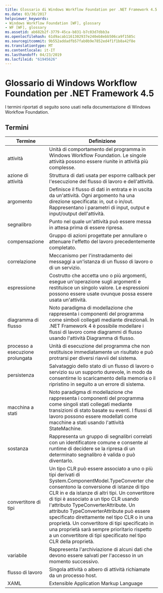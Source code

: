 ```yaml
---
title: Glossario di Windows Workflow Foundation per .NET Framework 4.5
ms.date: 03/30/2017
helpviewer_keywords:
- Windows Workflow Foundation [WF], glossary
- WF [WF], glossary
ms.assetid: ab682b2f-3779-45ca-b831-b7c03d7dbb3a
ms.openlocfilehash: 61d9acab1161302937e240eb8ebb506ca9f1585c
ms.sourcegitcommit: 9b552addadfb57fab0b9e7852ed4f1f1b8a42f8e
ms.translationtype: MT
ms.contentlocale: it-IT
ms.lasthandoff: 04/23/2019
ms.locfileid: "61945626"
---
```

# <a name="windows-workflow-foundation-glossary-for-net-framework-45"></a>Glossario di Windows Workflow Foundation per .NET Framework 4.5

I termini riportati di seguito sono usati nella documentazione di Windows Workflow Foundation.

## <a name="terms"></a>Termini

|Termine|Definizione|
|----------|----------------|
|attività|Unità di comportamento del programma in Windows Workflow Foundation. Le singole attività possono essere riunite in attività più complesse.|
|azione di attività|Struttura di dati usata per esporre callback per l'esecuzione del flusso di lavoro e dell'attività.|
|argomento|Definisce il flusso di dati in entrata e in uscita da un'attività. Ogni argomento ha una direzione specificata: in, out o in/out. Rappresentano i parametri di input, output e input/output dell'attività.|
|segnalibro|Punto nel quale un'attività può essere messa in attesa prima di essere ripresa.|
|compensazione|Gruppo di azioni progettate per annullare o attenuare l'effetto del lavoro precedentemente completato.|
|correlazione|Meccanismo per l'instradamento dei messaggi a un'istanza di un flusso di lavoro o di un servizio.|
|espressione|Costrutto che accetta uno o più argomenti, esegue un'operazione sugli argomenti e restituisce un singolo valore. Le espressioni possono essere usate ovunque possa essere usata un'attività.|
|diagramma di flusso|Noto paradigma di modellazione che rappresenta i componenti del programma come simboli collegati mediante direzionali.  In .NET Framework 4 è possibile modellare i flussi di lavoro come diagrammi di flusso usando l'attività Diagramma di flusso.|
|processo a esecuzione prolungata|Unità di esecuzione del programma che non restituisce immediatamente un risultato e può protrarsi per diversi riavvii del sistema.|
|persistenza|Salvataggio dello stato di un flusso di lavoro o servizio su un supporto durevole, in modo da consentirne lo scaricamento della memoria o il ripristino in seguito a un errore di sistema.|
|macchina a stati|Noto paradigma di modellazione che rappresenta i componenti del programma come singoli stati collegati mediante transizioni di stato basate su eventi.  I flussi di lavoro possono essere modellati come macchine a stati usando l'attività StateMachine.|
|sostanza|Rappresenta un gruppo di segnalibri correlati con un identificatore comune e consente al runtime di decidere se la ripresa di un determinato segnalibro è valida o può diventarlo.|
|convertitore di tipi|Un tipo CLR può essere associato a uno o più tipi derivati di System.ComponentModel.TypeConverter che consentono la conversione di istanze di tipo CLR in e da istanze di altri tipi. Un convertitore di tipi è associato a un tipo CLR usando l'attributo TypeConverterAttribute.  Un attributo TypeConverterAttribute può essere specificato direttamente nel tipo CLR o in una proprietà. Un convertitore di tipi specificato in una proprietà sarà sempre prioritario rispetto a un convertitore di tipi specificato nel tipo CLR della proprietà.|
|variabile|Rappresenta l'archiviazione di alcuni dati che devono essere salvati per l'accesso in un momento successivo.|
|flusso di lavoro|Singola attività o albero di attività richiamate da un processo host.|
|XAML|Extensible Application Markup Language|
